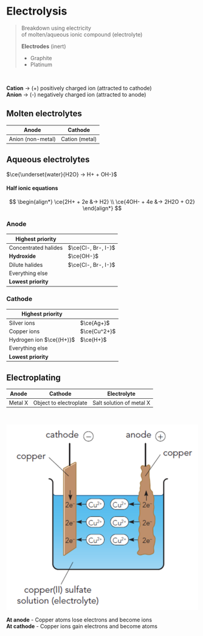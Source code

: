 # Electrolysis

> Breakdown using electricity \
> of molten/aqueous ionic compound (electrolyte)
>
> <p></p>
> <b>Electrodes</b> (inert)
>
> -   Graphite
> -   Platinum

<br>

**Cation** → (+) positively charged ion (attracted to cathode) \
**Anion** → (-) negatively charged ion (attracted to anode)

## Molten electrolytes

| Anode             | Cathode        |
| ----------------- | -------------- |
| Anion (non-metal) | Cation (metal) |

## Aqueous electrolytes

$\ce{\underset{water}{H2O} -> H+ + OH-}$

#### Half ionic equations

$$
\begin{align*}
    \ce{2H+ + 2e &-> H2} \\
    \ce{4OH- + 4e &-> 2H2O + O2}
\end{align*}
$$

### Anode

| Highest priority     |                     |
| -------------------- | ------------------- |
| Concentrated halides | $\ce{Cl-, Br-, I-}$ |
| **Hydroxide**        | $\ce{OH-}$          |
| Dilute halides       | $\ce{Cl-, Br-, I-}$ |
| Everything else      |                     |
| **Lowest priority**  |                     |

### Cathode

| Highest priority         |              |
| ------------------------ | ------------ |
| Silver ions              | $\ce{Ag+}$   |
| Copper ions              | $\ce{Cu^2+}$ |
| Hydrogen ion $\ce{(H+)}$ | $\ce{H+}$    |
| Everything else          |              |
| **Lowest priority**      |              |

## Electroplating

| Anode   | Cathode                | Electrolyte              |
| ------- | ---------------------- | ------------------------ |
| Metal X | Object to electroplate | Salt solution of metal X |

<br>

![Electroplating with copper](./images/electroplating.png)

**At anode** - Copper atoms lose electrons and become ions \
**At cathode** - Copper ions gain electrons and become atoms
